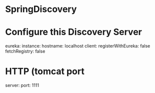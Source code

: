 # SpringDiscovery
# Configure this Discovery Server
eureka:
  instance:
    hostname: localhost
  client:
    registerWithEureka: false
    fetchRegistry: false
    
# HTTP (tomcat port
server:
  port: 1111 
